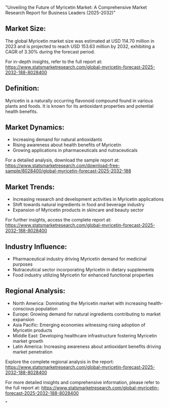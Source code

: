 "Unveiling the Future of Myricetin Market: A Comprehensive Market Research Report for Business Leaders (2025-2032)"
<html>
<h2>Market Size:</h2>
<p>The global Myricetin market size was estimated at USD 114.70 million in 2023 and is projected to reach USD 153.63 million by 2032, exhibiting a CAGR of 3.30% during the forecast period.</p>
<p>For in-depth insights, refer to the full report at: <a href='https://www.statsmarketresearch.com/global-myricetin-forecast-2025-2032-188-8028400'>https://www.statsmarketresearch.com/global-myricetin-forecast-2025-2032-188-8028400</a></p>

<h2>Definition:</h2>
<p>Myricetin is a naturally occurring flavonoid compound found in various plants and foods. It is known for its antioxidant properties and potential health benefits.</p>

<h2>Market Dynamics:</h2>
<ul>
<li>Increasing demand for natural antioxidants</li>
<li>Rising awareness about health benefits of Myricetin</li>
<li>Growing applications in pharmaceuticals and nutraceuticals</li>
</ul>
<p>For a detailed analysis, download the sample report at: <a href='https://www.statsmarketresearch.com/download-free-sample/8028400/global-myricetin-forecast-2025-2032-188'>https://www.statsmarketresearch.com/download-free-sample/8028400/global-myricetin-forecast-2025-2032-188</a></p>

<h2>Market Trends:</h2>
<ul>
<li>Increasing research and development activities in Myricetin applications</li>
<li>Shift towards natural ingredients in food and beverage industry</li>
<li>Expansion of Myricetin products in skincare and beauty sector</li>
</ul>
<p>For further insights, access the complete report at: <a href='https://www.statsmarketresearch.com/global-myricetin-forecast-2025-2032-188-8028400'>https://www.statsmarketresearch.com/global-myricetin-forecast-2025-2032-188-8028400</a></p>

<h2>Industry Influence:</h2>
<ul>
<li>Pharmaceutical industry driving Myricetin demand for medicinal purposes</li>
<li>Nutraceutical sector incorporating Myricetin in dietary supplements</li>
<li>Food industry utilizing Myricetin for enhanced functional properties</li>
</ul>

<h2>Regional Analysis:</h2>
<ul>
<li>North America: Dominating the Myricetin market with increasing health-conscious population</li>
<li>Europe: Growing demand for natural ingredients contributing to market expansion</li>
<li>Asia Pacific: Emerging economies witnessing rising adoption of Myricetin products</li>
<li>Middle East: Developing healthcare infrastructure fostering Myricetin market growth</li>
<li>Latin America: Increasing awareness about antioxidant benefits driving market penetration</li>
</ul>
<p>Explore the complete regional analysis in the report: <a href='https://www.statsmarketresearch.com/global-myricetin-forecast-2025-2032-188-8028400'>https://www.statsmarketresearch.com/global-myricetin-forecast-2025-2032-188-8028400</a></p>

<p>For more detailed insights and comprehensive information, please refer to the full report at: <a href='https://www.statsmarketresearch.com/global-myricetin-forecast-2025-2032-188-8028400'>https://www.statsmarketresearch.com/global-myricetin-forecast-2025-2032-188-8028400</a></p>
</html>"
